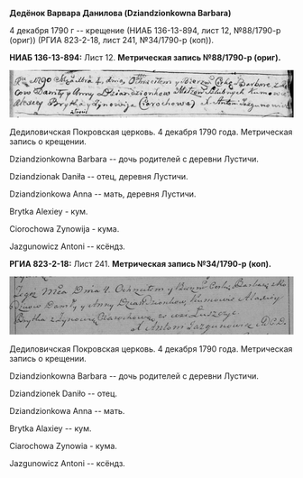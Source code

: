 **Дедёнок Варвара Данилова (Dziandzionkowna Barbara)**

4 декабря 1790 г -- крещение (НИАБ 136-13-894, лист 12, №88/1790-р
(ориг)) (РГИА 823-2-18, лист 241, №34/1790-р (коп)).

**НИАБ 136-13-894:** Лист 12. **Метрическая запись №88/1790-р (ориг).**

![](./media/18eb4af5c730ab3cc04182a03a743ad92f685512.png)

Дедиловичская Покровская церковь. 4 декабря 1790 года. Метрическая
запись о крещении.

Dziandzionkowna Barbara -- дочь родителей с деревни Лустичи.

Dziandzionak Daniła -- отец, деревня Лустичи.

Dziandzionkowa Anna -- мать, деревня Лустичи.

Brytka Alexiey - кум.

Ciorochowa Zynowija - кума.

Jazgunowicz Antoni -- ксёндз.

**РГИА 823-2-18:** Лист 241. **Метрическая запись №34/1790-р (коп).**

![](./media/b4047aa1c8baae8f8504b9689ed291e0bd5fddb0.png)

Дедиловичская Покровская церковь. 4 декабря 1790 года. Метрическая
запись о крещении.

Dziandzionkowna Barbara -- дочь родителей с деревни Лустичи.

Dziandzionek Daniło -- отец.

Dziandzionkowa Anna -- мать.

Brytka Alaxiey -- кум.

Ciarochowa Zynowia - кума.

Jazgunowicz Antoni -- ксёндз.
